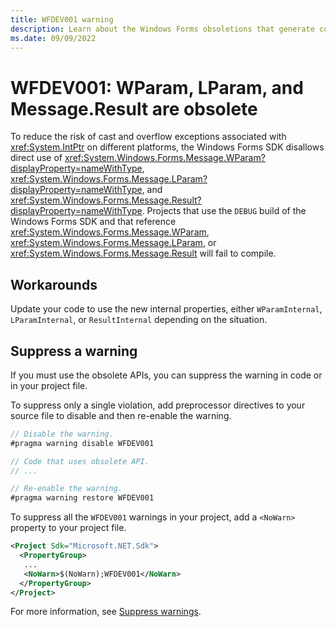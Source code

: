 ```yaml
---
title: WFDEV001 warning
description: Learn about the Windows Forms obsoletions that generate compile-time warning WFDEV001.
ms.date: 09/09/2022
---
```

# WFDEV001: WParam, LParam, and Message.Result are obsolete

To reduce the risk of cast and overflow exceptions associated with <xref:System.IntPtr> on different platforms, the Windows Forms SDK disallows direct use of <xref:System.Windows.Forms.Message.WParam?displayProperty=nameWithType>, <xref:System.Windows.Forms.Message.LParam?displayProperty=nameWithType>, and <xref:System.Windows.Forms.Message.Result?displayProperty=nameWithType>. Projects that use the `DEBUG` build of the Windows Forms SDK and that reference <xref:System.Windows.Forms.Message.WParam>, <xref:System.Windows.Forms.Message.LParam>, or <xref:System.Windows.Forms.Message.Result> will fail to compile.

## Workarounds

Update your code to use the new internal properties, either `WParamInternal`, `LParamInternal`, or `ResultInternal` depending on the situation.

## Suppress a warning

If you must use the obsolete APIs, you can suppress the warning in code or in your project file.

To suppress only a single violation, add preprocessor directives to your source file to disable and then re-enable the warning.

```csharp
// Disable the warning.
#pragma warning disable WFDEV001

// Code that uses obsolete API.
// ...

// Re-enable the warning.
#pragma warning restore WFDEV001
```

To suppress all the `WFDEV001` warnings in your project, add a `<NoWarn>` property to your project file.

```xml
<Project Sdk="Microsoft.NET.Sdk">
  <PropertyGroup>
   ...
   <NoWarn>$(NoWarn);WFDEV001</NoWarn>
  </PropertyGroup>
</Project>
```

For more information, see [Suppress warnings](obsoletions-overview.md#suppress-warnings).
